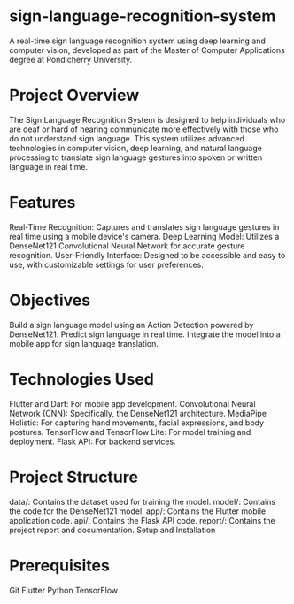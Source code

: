 # sign-language-recognition-system
A real-time sign language recognition system using deep learning and computer vision, developed as part of the Master of Computer Applications degree at Pondicherry University.
# Project Overview
The Sign Language Recognition System is designed to help individuals who are deaf or hard of hearing communicate more effectively with those who do not understand sign language. This system utilizes advanced technologies in computer vision, deep learning, and natural language processing to translate sign language gestures into spoken or written language in real time.

# Features
Real-Time Recognition: Captures and translates sign language gestures in real time using a mobile device's camera.
Deep Learning Model: Utilizes a DenseNet121 Convolutional Neural Network for accurate gesture recognition.
User-Friendly Interface: Designed to be accessible and easy to use, with customizable settings for user preferences.
# Objectives
Build a sign language model using an Action Detection powered by DenseNet121.
Predict sign language in real time.
Integrate the model into a mobile app for sign language translation.
# Technologies Used
Flutter and Dart: For mobile app development.
Convolutional Neural Network (CNN): Specifically, the DenseNet121 architecture.
MediaPipe Holistic: For capturing hand movements, facial expressions, and body postures.
TensorFlow and TensorFlow Lite: For model training and deployment.
Flask API: For backend services.
# Project Structure
data/: Contains the dataset used for training the model.
model/: Contains the code for the DenseNet121 model.
app/: Contains the Flutter mobile application code.
api/: Contains the Flask API code.
report/: Contains the project report and documentation.
Setup and Installation
# Prerequisites
Git
Flutter
Python
TensorFlow
